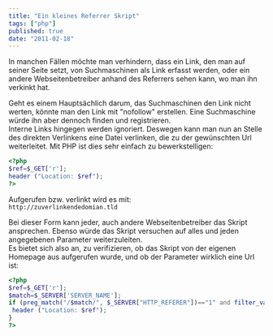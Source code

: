```yaml
---
title: "Ein kleines Referrer Skript"
tags: ["php"]
published: true
date: "2011-02-18"
---
```


In manchen Fällen möchte man verhindern, dass ein Link, den man auf seiner Seite setzt, von Suchmaschinen als Link erfasst werden, oder ein andere Webseitenbetreiber anhand des Referrers sehen kann, wo man ihn verkinkt hat.

Geht es einem Hauptsächlich darum, das Suchmaschinen den Link nicht werten, könnte man den Link mit "nofollow" erstellen. Eine Suchmaschine würde ihn aber dennoch finden und registrieren.  
Interne Links hingegen werden ignoriert. Deswegen kann man nun an Stelle des direkten Verlinkens eine Datei verlinken, die zu der gewünschten Url weiterleitet. Mit PHP ist dies sehr einfach zu bewerkstelligen:

```php
<?php
$ref=$_GET['r'];
header ("Location: $ref");
?>
```

Aufgerufen bzw. verlinkt wird es mit:  
`http://zuverlinkendedomian.tld`

Bei dieser Form kann jeder, auch andere Webseitenbetreiber das Skript ansprechen. Ebenso würde das Skript versuchen auf alles und jeden angegebenen Parameter weiterzuleiten.  
Es bietet sich also an, zu verifizieren, ob das Skript von der eigenen Homepage aus aufgerufen wurde, und ob der Parameter wirklich eine Url ist:

```php
<?php
$ref=$_GET['r'];
$match=$_SERVER['SERVER_NAME'];
if (preg_match("/$match/", $_SERVER["HTTP_REFERER"])=="1" and filter_var($ref, FILTER_VALIDATE_URL)==true) {
 header ("Location: $ref");
}
?>
```

